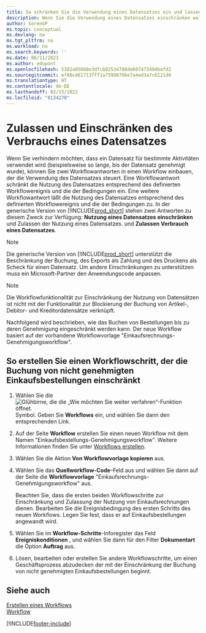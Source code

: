 ```yaml
---
title: So schränken Sie die Verwendung eines Datensatzes ein und lassen sie zu
description: Wenn Sie die Verwendung eines Datensatzes einschränken wollen, können Sie zwei Workflow-Reaktionen in einen Workflow einbinden, der die Verwendung des Datensatzes steuert.
author: SorenGP
ms.topic: conceptual
ms.devlang: na
ms.tgt_pltfrm: na
ms.workload: na
ms.search.keywords: ''
ms.date: 06/11/2021
ms.author: edupont
ms.openlocfilehash: 5382a05668e3dfcb02534788de607473494bafd2
ms.sourcegitcommit: ef80c461713fff1a75998766e7a4ed3a7c6121d0
ms.translationtype: HT
ms.contentlocale: de-DE
ms.lasthandoff: 02/15/2022
ms.locfileid: "8134278"
---
```

# <a name="restrict-and-allow-usage-of-a-record"></a>Zulassen und Einschränken des Verbrauchs eines Datensatzes
Wenn Sie verhindern möchten, dass ein Datensatz für bestimmte Aktivitäten verwendet wird (beispielsweise so lange, bis der Datensatz genehmigt wurde), können Sie zwei Workflowantworten in einen Workflow einbauen, der die Verwendung des Datensatzes steuert. Eine Workflowantwort schränkt die Nutzung des Datensatzes entsprechend des definierten Workflowereignis und die der Bedingungen ein. Eine weitere Workflowantwort läßt die Nutzung des Datensatzes entsprechend des definierten Workflowereignis und die der Bedingungen zu. In der generische Version von [!INCLUDE[prod_short](includes/prod_short.md)] stehen zwei Antworten zu diesem Zweck zur Verfügung: **Nutzung eines Datensatzes einschränken** und Zulassen der Nutzung eines Datensatzes. und **Zulassen Verbrauch eines Datensatzes**.

> [!NOTE]  
>  Die generische Version von [!INCLUDE[prod_short](includes/prod_short.md)] unterstützt die Beschränkung der Buchung, des Exports als Zahlung und des Druckens als Scheck für einen Datensatz. Um andere Einschränkungen zu unterstützen muss ein Microsoft-Partner den Anwendungscode anpassen.  

> [!NOTE]  
>  Die Workflowfunktionalität zur Einschränkung der Nutzung von Datensätzen ist nicht mit der Funktionalität zur Blockierung der Buchung von Artikel-, Debitor- und Kreditordatensätze verknüpft.

Nachfolgend wird beschrieben, wie das Buchen von Bestellungen bis zu deren Genehmigung eingeschränkt werden kann. Der neue Workflow basiert auf der vorhandene Workflowvorlage "Einkaufsrechnungs-Genehmigungsworkflow".  

## <a name="to-create-a-workflow-step-that-restricts-posting-of-unapproved-purchase-orders"></a>So erstellen Sie einen Workflowschritt, der die Buchung von nicht genehmigten Einkaufsbestellungen einschränkt  
1. Wählen Sie die ![Glühbirne, die die „Wie möchten Sie weiter verfahren“-Funktion öffnet.](media/ui-search/search_small.png "Was möchten Sie tun?") Symbol. Geben Sie **Workflows** ein, und wählen Sie dann den entsprechenden Link.  
2. Auf der Seite **Workflow** erstellen Sie einen neuen Workflow mit dem Namen "Einkaufsbestellungs-Genehmigungsworkflow". Weitere Informationen finden Sie unter [Workflows erstellen](across-how-to-create-workflows.md).  
3. Wählen Sie die Aktion **Von Workflowvorlage kopieren** aus.  
4. Wählen Sie das **Quellworkflow-Code**-Feld aus und wählen Sie dann auf der Seite die **Workflowvorlage** "Einkaufsrechnungs-Genehmigungsworkflow" aus.  

     Beachten Sie, dass die ersten beiden Workflowschritte zur Einschränkung und Zulassung der Nutzung von Einkaufsrechnungen dienen. Bearbeiten Sie die Ereignisbedingung des ersten Schritts des neuen Workflows. Legen Sie fest, dass er auf Einkaufsbestellungen angewandt wird.  
5. Wählen Sie im **Workflow-Schritte**-Inforegister das Feld **Ereigniskonditionen** , und wählen Sie dann für den Filter **Dokumentart** die Option **Auftrag** aus.  
6. Lösen, bearbeiten oder erstellen Sie andere Workflowschritte, um einen Geschäftsprozess abzudecken der mit der Einschränkung der Buchung von nicht genehmigten Einkaufsbestellungen beginnt.  

## <a name="see-also"></a>Siehe auch  
[Erstellen eines Workflows](across-how-to-create-workflows.md)   
[Workflow](across-workflow.md)   


[!INCLUDE[footer-include](includes/footer-banner.md)]